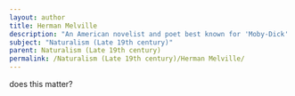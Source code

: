 ```yaml
---
layout: author
title: Herman Melville
description: "An American novelist and poet best known for 'Moby-Dick' where he grapples with the forces of nature and its relationship to man."
subject: "Naturalism (Late 19th century)"
parent: Naturalism (Late 19th century)
permalink: /Naturalism (Late 19th century)/Herman Melville/
---
```


does this matter?
